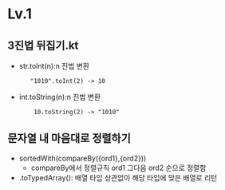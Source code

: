#   Lv.1

##  3진법 뒤집기.kt
-   str.toInt(n):n 진법 변환
    
           "1010".toInt(2) -> 10
-   int.toString(n):n 진법 변환

            10.toString(2) -> "1010"  

##  문자열 내 마음대로 정렬하기
-   sortedWith(compareBy({ord1},{ord2})) 
    -   compareBy에서 정렬규칙 ord1 그다음 ord2 순으로 정렬함
-   .toTypedArray(): 배열 타입 상관없이 해당 타입에 맞은 배열로 리턴